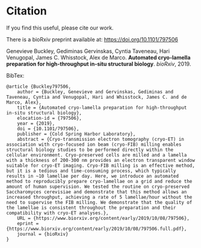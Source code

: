 # Citation

If you find this useful, please cite our work.

There is a bioRxiv preprint available at: https://doi.org/10.1101/797506

Genevieve Buckley, Gediminas Gervinskas, Cyntia Taveneau, Hari Venugopal,
James C. Whisstock, Alex de Marco.
**Automated cryo-lamella preparation for high-throughput in-situ structural biology**. *bioRxiv*, 2019.

BibTex:
```
@article {Buckley797506,
	author = {Buckley, Genevieve and Gervinskas, Gediminas and Taveneau, Cyntia and Venugopal, Hari and Whisstock, James C. and de Marco, Alex},
	title = {Automated cryo-lamella preparation for high-throughput in-situ structural biology},
	elocation-id = {797506},
	year = {2019},
	doi = {10.1101/797506},
	publisher = {Cold Spring Harbor Laboratory},
	abstract = {Cryo-transmission electron tomography (cryo-ET) in association with cryo-focused ion beam (cryo-FIB) milling enables structural biology studies to be performed directly within the cellular environment. Cryo-preserved cells are milled and a lamella with a thickness of 200-300 nm provides an electron transparent window suitable for cryo-ET imaging. Cryo-FIB milling is an effective method, but it is a tedious and time-consuming process, which typically results in ~10 lamellae per day. Here, we introduce an automated method to reproducibly prepare cryo-lamellae on a grid and reduce the amount of human supervision. We tested the routine on cryo-preserved Saccharomyces cerevisiae and demonstrate that this method allows an increased throughput, achieving a rate of 5 lamellae/hour without the need to supervise the FIB milling. We demonstrate that the quality of the lamellae is consistent throughout the preparation and their compatibility with cryo-ET analyses.},
	URL = {https://www.biorxiv.org/content/early/2019/10/08/797506},
	eprint = {https://www.biorxiv.org/content/early/2019/10/08/797506.full.pdf},
	journal = {bioRxiv}
}
```
